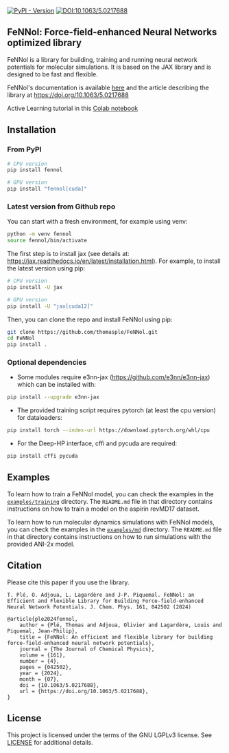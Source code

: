 
[![PyPI - Version](https://img.shields.io/pypi/v/FeNNol?link=https%3A%2F%2Fpypi.org%2Fproject%2FFeNNol%2F)](https://pypi.org/project/FeNNol/)
[![DOI:10.1063/5.0217688](https://zenodo.org/badge/DOI/10.1063/5.0217688.svg)](https://doi.org/10.1063/5.0217688) 


## FeNNol: Force-field-enhanced Neural Networks optimized library
FeNNol is a library for building, training and running neural network potentials for molecular simulations. It is based on the JAX library and is designed to be fast and flexible.

FeNNol's documentation is available [here](https://thomasple.github.io/FeNNol/) and the article describing the library at https://doi.org/10.1063/5.0217688

Active Learning tutorial in this [Colab notebook](https://colab.research.google.com/drive/1Z3G_jVSF60_nbDdJwbgyLdJBHTYuQ5nL?usp=sharing)

## Installation
### From PyPI
```bash
# CPU version
pip install fennol

# GPU version
pip install "fennol[cuda]"
```

### Latest version from Github repo
You can start with a fresh environment, for example using venv:
```bash
python -m venv fennol
source fennol/bin/activate
```

The first step is to install jax (see details at: https://jax.readthedocs.io/en/latest/installation.html). For example, to install the latest version using pip:
```bash
# CPU version
pip install -U jax

# GPU version
pip install -U "jax[cuda12]"
```

Then, you can clone the repo and install FeNNol using pip:
```bash
git clone https://github.com/thomasple/FeNNol.git
cd FeNNol
pip install .
```

### Optional dependencies
- Some modules require e3nn-jax (https://github.com/e3nn/e3nn-jax) which can be installed with:
```bash
pip install --upgrade e3nn-jax
```
- The provided training script requires pytorch (at least the cpu version) for dataloaders:
```bash
pip install torch --index-url https://download.pytorch.org/whl/cpu
```
- For the Deep-HP interface, cffi and pycuda are required:
```bash
pip install cffi pycuda
```

## Examples
To learn how to train a FeNNol model, you can check the examples in the [`examples/training`](https://github.com/thomasple/FeNNol/tree/main/examples/training) directory. The `README.md` file in that directory contains instructions on how to train a model on the aspirin revMD17 dataset.

To learn how to run molecular dynamics simulations with FeNNol models, you can check the examples in the [`examples/md`](https://github.com/thomasple/FeNNol/tree/main/examples/md) directory. The `README.md` file in that directory contains instructions on how to run simulations with the provided ANI-2x model.


## Citation

Please cite this paper if you use the library.
```
T. Plé, O. Adjoua, L. Lagardère and J-P. Piquemal. FeNNol: an Efficient and Flexible Library for Building Force-field-enhanced Neural Network Potentials. J. Chem. Phys. 161, 042502 (2024)
```

```
@article{ple2024fennol,
    author = {Plé, Thomas and Adjoua, Olivier and Lagardère, Louis and Piquemal, Jean-Philip},
    title = {FeNNol: An efficient and flexible library for building force-field-enhanced neural network potentials},
    journal = {The Journal of Chemical Physics},
    volume = {161},
    number = {4},
    pages = {042502},
    year = {2024},
    month = {07},
    doi = {10.1063/5.0217688},
    url = {https://doi.org/10.1063/5.0217688},
}

```

## License

This project is licensed under the terms of the GNU LGPLv3 license. See [LICENSE](https://github.com/thomasple/FeNNol/blob/main/LICENSE) for additional details.

